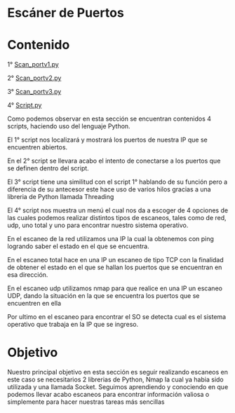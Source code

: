 # Escáner de Puertos
# Contenido 
1° [Scan_portv1.py](https://github.com/Anacecilc/PIA_LPC_061/blob/main/Esc%C3%A1ner%20de%20Puertos/scan_portv1.py)


2° [Scan_portv2.py](https://github.com/Anacecilc/PIA_LPC_061/blob/main/Esc%C3%A1ner%20de%20Puertos/scan_portv2.py)


3° [Scan_portv3.py](https://github.com/Anacecilc/PIA_LPC_061/blob/main/Esc%C3%A1ner%20de%20Puertos/scan_portv3.py)


4° [Script.py](https://github.com/Anacecilc/PIA_LPC_061/blob/main/Esc%C3%A1ner%20de%20Puertos/script.py)


 Como podemos observar en esta sección se encuentran contenidos 4 scripts, haciendo uso del lenguaje Python.
 
 
 El 1° script nos localizará y mostrará los puertos de nuestra IP que se encuentren abiertos.
 
 
 En el 2° script se llevara acabo el intento de conectarse a los puertos que se definen dentro del script.
 
 
 El 3° script tiene una similitud con el script 1° hablando de su función pero a diferencia de su antecesor este hace uso de varios hilos gracias a una libreria de Python llamada Threading
 
El 4° script nos muestra un menú el cual nos da a escoger de 4 opciones de las cuales podemos realizar distintos tipos de escaneos, tales como de red, udp, uno total y uno para encontrar nuestro sistema operativo.
 
En el escaneo de la red utilizamos una IP la cual la obtenemos con ping logrando saber el estado en el que se encuentra.


En el escaneo total hace en una IP un escaneo de tipo TCP con la finalidad de obtener el estado en el que se hallan los puertos que se encuentran en esa dirección.


En el escaneo udp utilizamos nmap para que realice en una IP un escaneo UDP, dando la situación en la que se encuentra los puertos que se encuentren en ella


Por ultimo en el escaneo para encontrar el SO se detecta cual es el sistema operativo que trabaja en la IP que se ingreso.
 
 # Objetivo
 Nuestro principal objetivo en esta sección es seguir realizando escaneos en este caso se necesitarios 2 librerias de Python, Nmap la cual ya habia sido utilizada y una llamada Socket. 
 Seguimos aprendiendo y conociendo en que podemos llevar acabo escaneos para encontrar información valiosa o simplemente para hacer nuestras tareas más sencillas
 


